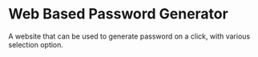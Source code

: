 # Web Based Password Generator
 A website that can be used to generate password on a click, with various selection option.
